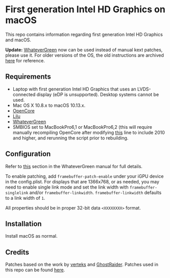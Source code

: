 
# First generation Intel HD Graphics on macOS
This repo contains information regarding first generation Intel HD Graphics and macOS.  

**Update:** [WhateverGreen](https://github.com/acidanthera/WhateverGreen) now can be used instead of
manual kext patches, please use it. For older versions of the OS, the old instructions are archived [here](README-oldway.md) for reference.  

## Requirements
* Laptop with first generation Intel HD Graphics that uses an LVDS-connected display (eDP is unsupported). Desktop systems cannot be used.  
* Mac OS X 10.8.x to macOS 10.13.x.
* [OpenCore](https://github.com/acidanthera/OpenCorePkg)
* [Lilu](https://github.com/acidanthera/Lilu)
* [WhateverGreen](https://github.com/acidanthera/WhateverGreen)
* SMBIOS set to MacBookPro6,1 or MacBookPro6,2 (this will require manually recompiling OpenCore after modifying
[this](https://github.com/acidanthera/OpenCorePkg/blob/master/AppleModels/update_generated.py#L305) line to include 2010 and higher, and rerunning the script prior to rebuilding.

## Configuration
Refer to [this](https://github.com/acidanthera/WhateverGreen/blob/master/Manual/FAQ.IntelHD.en.md#intel-hd-graphics-first-generation--ironlake-arrandale-processors) section
in the WhateverGreen manual for full details.  

To enable patching, add `framebuffer-patch-enable` under your iGPU device in the config.plist. For displays that are
1366x768, or as needed, you may need to enable single link mode and set the link width with `framebuffer-singlelink` and/or `framebuffer-linkwidth`.
`framebuffer-linkwidth` defaults to a link width of `1`.

All properties should be in proper 32-bit data `<XXXXXXXX>` format.

## Installation
Install macOS as normal.

## Credits
Patches based on the work by [verteks](https://www.insanelymac.com/forum/topic/286879-appleintelhdgraphicsfb-fixed-sl-1068)
and [GhostRaider](https://www.insanelymac.com/forum/topic/286092-guide-1st-generation-intel-hd-graphics-qeci). Patches used in this repo can be found [here](Patches.md).
